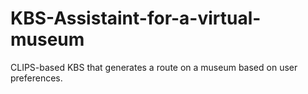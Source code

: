 # KBS-Assistaint-for-a-virtual-museum
CLIPS-based KBS that generates a route on a museum based on user preferences.
